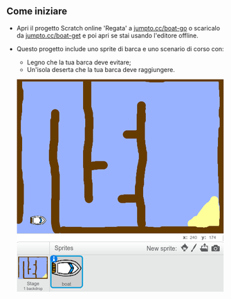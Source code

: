 ## Come iniziare

+ Apri il progetto Scratch online 'Regata' a <a href="http://jumpto.cc/boat-go" target="_blank">jumpto.cc/boat-go</a> o scaricalo da <a href="http://jumpto.cc/boat-get" target="_blank">jumpto.cc/boat-get</a> e poi apri se stai usando l'editore offline.

+ Questo progetto include uno sprite di barca e uno scenario di corso con:

	+ Legno che la tua barca deve evitare;
	+ Un'isola deserta che la tua barca deve raggiungere.

	![screenshot](images/boat-starter.png)

